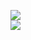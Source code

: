 [![](https://img.shields.io/badge/Made%20With-Github%20Spray-lightgrey.svg?style=for-the-badge&logo=github)](https://github.com/Annihil/github-spray#29085)  
[![](https://i.imgur.com/2DrTn0Z.gif)](https://github.com/Annihil/github-spray)